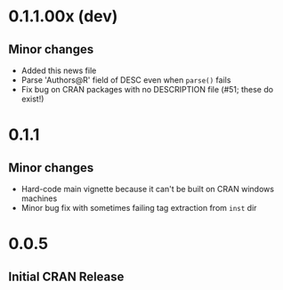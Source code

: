 0.1.1.00x (dev)
===================

## Minor changes

- Added this news file
- Parse 'Authors@R' field of DESC even when `parse()` fails
- Fix bug on CRAN packages with no DESCRIPTION file (#51; these do exist!)


0.1.1
===================

## Minor changes

- Hard-code main vignette because it can't be built on CRAN windows machines
- Minor bug fix with sometimes failing tag extraction from `inst` dir

0.0.5
===================

## Initial CRAN Release

